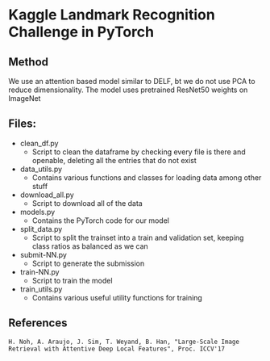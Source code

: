 # Kaggle Landmark Recognition Challenge in PyTorch

## Method
We use an attention based model similar to DELF, bt we do not use PCA to reduce dimensionality. The model uses pretrained ResNet50 weights on ImageNet


## Files:
* clean_df.py
  * Script to clean the dataframe by checking every file is there and openable, deleting all the entries that do not exist
* data_utils.py
  * Contains various functions and classes for loading data among other stuff
* download_all.py
  * Script to download all of the data
* models.py
  * Contains the PyTorch code for our model
* split_data.py
  * Script to split the trainset into a train and validation set, keeping class ratios as balanced as we can
* submit-NN.py
  * Script to generate the submission
* train-NN.py
  * Script to train the model
* train_utils.py
  * Contains various useful utility functions for training

## References

```H. Noh, A. Araujo, J. Sim, T. Weyand, B. Han, "Large-Scale Image Retrieval with Attentive Deep Local Features", Proc. ICCV'17```
